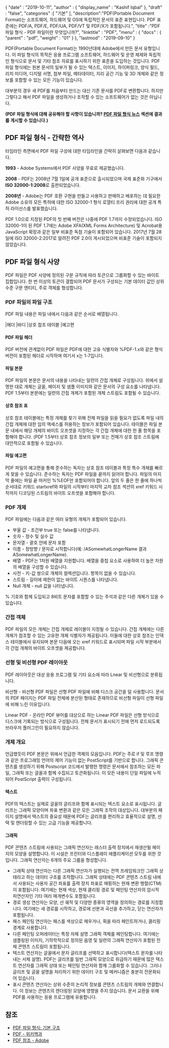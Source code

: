 {
  "date" : "2019-10-11",
  "author" : {
    "display_name" : "Kashif Iqbal"
},
  "draft" : "false",
  "categories" :[ "기본" ],
  "description":"PDF(Portable Document Format)는 소프트웨어, 하드웨어 및 OS에 독립적인 문서의 표준 표현입니다. PDF 표준에는 PDF/A, PDF/E, PDF/UA, PDF/VT 및 PDF/X가 포함됩니다.",
  "title" :"PDF 파일 형식 - PDF 파일이란 무엇입니까?",
  "linktitle" : "PDF",
  "menu" : {
    "docs" : {
      "parent" : "pdf",
      "weight" : "01"
}
},
  "lastmod" : "2019-09-10"
}

PDF(Portable Document Format)는 1990년대에 Adobe에서 만든 문서 유형입니다. 이 파일 형식의 목적은 응용 프로그램 소프트웨어, 하드웨어 및 운영 체제와 독립적인 형식으로 문서 및 기타 참조 자료를 표시하기 위한 표준을 도입하는 것입니다. PDF 파일 형식에는 원본 문서의 일부가 될 수 있는 텍스트, 이미지, 하이퍼링크, 양식 필드, 리치 미디어, 디지털 서명, 첨부 파일, 메타데이터, 지리 공간 기능 및 3D 개체와 같은 정보를 포함할 수 있는 모든 기능이 있습니다.

대부분의 경우 새 PDF를 처음부터 만드는 대신 기존 문서를 PDF로 변환합니다. 하지만 그렇다고 해서 PDF 파일을 생성하거나 조작할 수 있는 소프트웨어가 없는 것은 아닙니다.

**(PDF 파일 형식에 대해 공유해야 할 사항이 있습니까? [PDF 파일 형식 뉴스](https://news.fileformat.com/t/PDF) 섹션에 결과를 게시할 수 있습니다.)**

## PDF 파일 형식 - 간략한 역사

타임라인 측면에서 PDF 파일 구성에 대한 타임라인을 간략히 살펴보면 다음과 같습니다.

**1993** - Adobe Systems에서 PDF 사양을 무료로 제공했습니다.

**2008** - PDF는 2008년 7월 1일에 공개 표준으로 출시되었으며 국제 표준화 기구에서 **ISO 32000-1:2008**로 출판되었습니다.

**2008년** - Adobe는 PDF 호환 구현을 만들고 사용하고 판매하고 배포하는 데 필요한 Adobe 소유의 모든 특허에 대한 ISO 32000-1 형식 로열티 프리 권리에 대한 공개 특허 라이선스를 발표했습니다.

PDF 1.0으로 지정된 PDF의 첫 번째 버전은 나중에 PDF 1.7까지 수정되었습니다. ISO 32000-1이 된 PDF 1.7에는 Adobe XFA(XML Forms Architecture) 및 Acrobat용 JavaScript 확장과 같은 일부 비표준 독점 기술이 포함되어 있습니다. 2017년 7월 28일에 ISO 32000-2:2017로 알려진 PDF 2.0이 게시되었으며 비표준 기술이 포함되지 않았습니다.

## PDF 파일 형식 사양

PDF 파일은 PDF 사양에 정의된 구문 규칙에 따라 토큰으로 그룹화할 수 있는 바이트 집합입니다. 한 번 이상의 토큰이 결합되어 PDF 문서가 구성되는 기본 데이터 값인 상위 수준 구문 엔티티, 주로 객체를 형성합니다.

### PDF 파일의 파일 구조

PDF 파일 내용은 파일 내에서 다음과 같은 순서로 배열됩니다.

|헤더
|바디
|상호 참조 테이블
|예고편

#### PDF 파일 헤더 ####

PDF 버전에 관계없이 PDF 파일은 PDF에 대한 고유 식별자와 %PDF-1.x와 같은 형식 버전이 포함된 헤더로 시작하며 여기서 x는 1-7입니다.

#### 파일 본문 ####

PDF 파일의 본문은 문서의 내용을 나타내는 일련의 간접 개체로 구성됩니다. 위에서 설명한 대로 개체는 글꼴, 페이지 및 샘플 이미지와 같은 문서의 구성 요소를 나타냅니다. PDF 1.5부터 본문에는 일련의 간접 개체가 포함된 개체 스트림도 포함될 수 있습니다.

#### 상호 참조 표 ####

상호 참조 테이블에는 특정 개체를 찾기 위해 전체 파일을 읽을 필요가 없도록 파일 내의 간접 개체에 대한 임의 액세스를 허용하는 정보가 포함되어 있습니다. 테이블은 파일 본문 내에서 해당 개체의 바이트 오프셋을 지정하는 각 간접 개체에 대한 한 줄 항목을 포함해야 합니다. (PDF 1.5부터 상호 참조 정보의 일부 또는 전체가 상호 참조 스트림에 대안적으로 포함될 수 있습니다.

#### 파일 예고편 ####

PDF 파일의 예고편을 통해 준수하는 독자는 상호 참조 테이블과 특정 특수 개체를 빠르게 찾을 수 있습니다. 준수하는 독자는 PDF 파일을 끝까지 읽어야 합니다. 파일의 마지막 줄에는 파일 끝 마커인 %%EOF만 포함되어야 합니다. 앞의 두 줄은 한 줄에 하나씩 순서대로 키워드 startxref와 파일의 시작부터 마지막 교차 참조 섹션의 xref 키워드 시작까지 디코딩된 스트림의 바이트 오프셋을 포함해야 합니다.

### PDF 개체 ###

PDF 파일에는 다음과 같은 여러 유형의 개체가 포함되어 있습니다.

* 부울 값 - 조건부 true 또는 false를 나타냅니다.
* 숫자 - 정수 및 실수 값
* 문자열 - 괄호 안에 문자 포함
* 이름 - 정방향 / 문자로 시작합니다(예: /ASomewhatLongerName 결과 ASomewhatLongerName).
* 배열 - PDF는 1차원 배열을 지원합니다. 배열을 중첩 요소로 사용하여 더 높은 차원의 배열을 구성할 수 있습니다.
* 사전 - 키-값 쌍으로 개체의 컬렉션입니다. 항목이 없을 수 있습니다.
* 스트림 - 길이에 제한이 없는 바이트 시퀀스를 나타냅니다.
* Null 개체 - null 값을 나타냅니다.

% 기호와 함께 도입되고 8비트 문자를 포함할 수 있는 주석과 같은 다른 개체가 있을 수 있습니다.

### 간접 객체 ###

PDF 파일의 모든 개체는 간접 개체로 레이블이 지정될 수 있습니다. 간접 개체에는 다른 개체가 참조할 수 있는 고유한 개체 식별자가 제공됩니다. 이들에 대한 상호 참조는 인덱스 테이블에서 유지되며 본문 다음에 오는 xref 키워드로 표시되며 파일 시작 부분에서 각 간접 개체의 바이트 오프셋을 제공합니다.

### 선형 및 비선형 PDF 레이아웃 ###

PDF 레이아웃은 대상 응용 프로그램 및 기타 요소에 따라 Lnear 및 비선형으로 분류됩니다.

비선형 - 비선형 PDF 파일은 선형 PDF 파일에 비해 디스크 공간을 덜 사용합니다. 문서의 PDF 페이지는 PDF 파일 전체에 분산된 형태로 존재하므로 비선형 파일이 선형 파일에 비해 느린 이유입니다.

Linear PDF - 온라인 PDF 뷰어를 대상으로 하는 Linear PDF 파일은 선형 방식으로 디스크에 기록되는 방식으로 구성됩니다. 전체 문서가 표시되기 전에 먼저 로드되도록 브라우저 플러그인이 필요하지 않습니다.

### 개체 개요 ###

언급했듯이 PDF 본문은 위에서 언급한 객체의 모음입니다. PDF는 주로 if 및 루프 명령과 같은 프로그래밍 언어의 제어 기능이 없는 PostScript를 기반으로 합니다. 그래픽 콘텐츠를 생성하기 위해 Postscript 코드에서 발행한 명령은 문서에서 참조하는 모든 파일, 그래픽 또는 글꼴과 함께 수집되고 토큰화됩니다. 이 모든 내용이 단일 파일에 누적되어 PostScript 출력이 구성됩니다.

#### 텍스트 ####

PDF의 텍스트는 실제로 글꼴의 글리프와 함께 표시되는 텍스트 요소로 표시됩니다. 글리프는 그래픽 모양이며 좌표 변환과 같은 모든 그래픽 조작의 대상입니다. 대부분의 페이지 설명에서 텍스트의 중요성 때문에 PDF는 글리프를 편리하고 효율적으로 설명, 선택 및 렌더링할 수 있는 고급 기능을 제공합니다.

#### 그래픽 ####

PDF 콘텐츠 스트림에 사용되는 그래픽 연산자는 래스터 출력 장치에서 재생산될 페이지의 모양을 설명합니다. 이 시설은 프린터와 디스플레이 애플리케이션 모두를 위한 것입니다. 그래픽 연산자는 6개의 주요 그룹을 형성합니다.

* 그래픽 상태 연산자는 다른 그래픽 연산자가 실행되는 전역 프레임워크인 그래픽 상태라고 하는 데이터 구조를 조작합니다. 그래픽 상태에는 PDF 콘텐츠 스트림 내에서 사용되는 사용자 공간 좌표를 출력 장치 좌표로 매핑하는 현재 변환 행렬(CTM)이 포함됩니다. 여기에는 현재 색상, 현재 클리핑 경로 및 페인팅 연산자의 암시적 피연산자인 기타 여러 매개변수도 포함됩니다.
* 경로 생성 연산자는 모양, 선 궤적 및 다양한 종류의 영역을 정의하는 경로를 지정합니다. 여기에는 새 경로를 시작하고, 경로에 선분과 곡선을 추가하고, 닫는 연산자가 포함됩니다.
* 패스 페인팅 연산자는 패스를 색상으로 채우거나, 획을 따라 페인트하거나, 클리핑 경계로 사용합니다.
* 다른 페인팅 오퍼레이터는 특정 자체 설명 그래픽 객체를 페인팅합니다. 여기에는 샘플링된 이미지, 기하학적으로 정의된 음영 및 일련의 그래픽 연산자가 포함된 전체 콘텐츠 스트림이 포함됩니다.
* 텍스트 연산자는 글꼴에서 문자 글리프를 선택하고 표시합니다(텍스트 문자를 나타내는 서체 설명). PDF는 글리프를 일반 그래픽 모양으로 취급하기 때문에 많은 텍스트 연산자를 그래픽 상태 또는 페인팅 연산자와 함께 그룹화할 수 있습니다. 그러나 글리프 및 글꼴 설명을 처리하기 위한 데이터 구조 및 메커니즘은 충분히 전문화되어 있습니다.
* 표시 콘텐츠 연산자는 상위 수준의 논리적 정보를 콘텐츠 스트림의 개체와 연결합니다. 이 정보는 콘텐츠의 렌더링된 모양에 영향을 주지 않습니다. 문서 교환을 위해 PDF를 사용하는 응용 프로그램에 유용합니다.

## 참조 ##

* [PDF 파일 형식: 기본 구조](https://resources.infosecinstitute.com/topics/hacking/pdf-file-format-basic-structure/)
* [PDF - 위키백과](https://en.wikipedia.org/wiki/PDF)
* [PDF 참조 - Adobe](https://www.adobe.com/devnet-apps/photoshop/fileformatashtml/)

